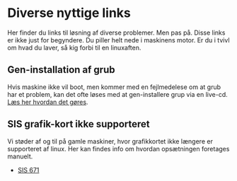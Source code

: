# Diverse nyttige links
Her finder du links til løsning af diverse problemer. 
Men pas på. Disse links er ikke just for begyndere. Du piller helt nede i maskinens motor.
Er du i tvivl om hvad du laver, så kig forbi til en linuxaften.


## Gen-installation af grub
Hvis maskine ikke vil boot, men kommer med en fejlmedelese om at grub 
har et problem, kan det ofte løses med at gen-installere grup via en live-cd.
[Læs her hvordan det gøres](http://howtoubuntu.org/how-to-repair-restore-reinstall-grub-2-with-a-ubuntu-live-cd).

## SIS grafik-kort ikke supporteret
Vi støder af og til på gamle maskiner, hvor grafikkortet ikke længere er supporteret af linux. Her kan findes info om hvordan
opsætningen foretages manuelt.
* [SIS 671](https://askubuntu.com/questions/449820/ubuntu-14-04-screen-resolution-too-low-sis-671-graphics-card)
